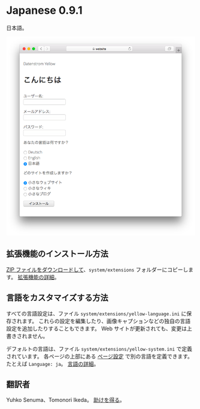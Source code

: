 # Japanese 0.9.1

日本語。

<p align="center"><img src="SCREENSHOT.png" alt="スクリーンショット"></p>

## 拡張機能のインストール方法

[ZIP ファイルをダウンロードして](https://github.com/annaesvensson/yellow-language/raw/main/downloads/japanese.zip)、`system/extensions` フォルダーにコピーします。 [拡張機能の詳細](https://github.com/annaesvensson/yellow-update)。

## 言語をカスタマイズする方法

すべての言語設定は、ファイル `system/extensions/yellow-language.ini` に保存されます。 これらの設定を編集したり、画像キャプションなどの独自の言語設定を追加したりすることもできます。 Web サイトが更新されても、変更は上書きされません。

デフォルトの言語は、ファイル `system/extensions/yellow-system.ini` で定義されています。 各ページの上部にある [ページ設定](https://github.com/annaesvensson/yellow-core#settings-page) で別の言語を定義できます。たとえば `Language: ja`。 [言語の詳細](https://datenstrom.se/yellow/help/how-to-customise-a-language)。

## 翻訳者

Yuhko Senuma、Tomonori Ikeda。 [助けを得る](https://datenstrom.se/yellow/help/)。
